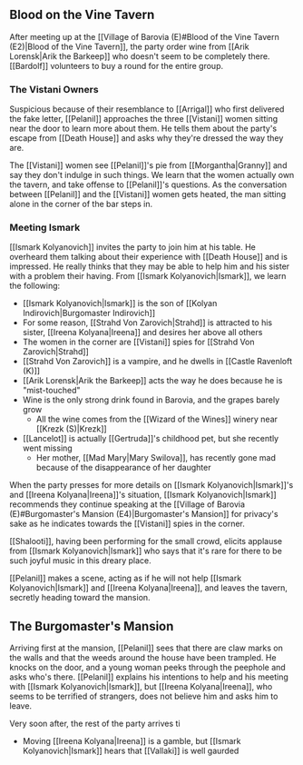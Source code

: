 ## Blood on the Vine Tavern
After meeting up at the [[Village of Barovia (E)#Blood of the Vine Tavern (E2)|Blood of the Vine Tavern]], the party order wine from [[Arik Lorensk|Arik the Barkeep]] who doesn't seem to be completely there. [[Bardolf]] volunteers to buy a round for the entire group.

### The Vistani Owners
Suspicious because of their resemblance to [[Arrigal]] who first delivered the fake letter, [[Pelanil]] approaches the three [[Vistani]] women sitting near the door to learn more about them. He tells them about the party's escape from [[Death House]] and asks why they're dressed the way they are.

The [[Vistani]] women see [[Pelanil]]'s pie from [[Morgantha|Granny]] and say they don't indulge in such things. We learn that the women actually own the tavern, and take offense to [[Pelanil]]'s questions. As the conversation between [[Pelanil]] and the [[Vistani]] women gets heated, the man sitting alone in the corner of the bar steps in.

### Meeting Ismark
[[Ismark Kolyanovich]] invites the party to join him at his table. He overheard them talking about their experience with [[Death House]] and is impressed. He really thinks that they may be able to help him and his sister with a problem their having. From [[Ismark Kolyanovich|Ismark]], we learn the following:
- [[Ismark Kolyanovich|Ismark]] is the son of [[Kolyan Indirovich|Burgomaster Indirovich]]
- For some reason, [[Strahd Von Zarovich|Strahd]] is attracted to his sister, [[Ireena Kolyana|Ireena]] and desires her above all others
- The women in the corner are [[Vistani]] spies for [[Strahd Von Zarovich|Strahd]]
- [[Strahd Von Zarovich]] is a vampire, and he dwells in [[Castle Ravenloft (K)]]
- [[Arik Lorensk|Arik the Barkeep]] acts the way he does because he is "mist-touched"
- Wine is the only strong drink found in Barovia, and the grapes barely grow
	- All the wine comes from the [[Wizard of the Wines]] winery near [[Krezk (S)|Krezk]]
- [[Lancelot]] is actually [[Gertruda]]'s childhood pet, but she recently went missing
	- Her mother, [[Mad Mary|Mary Swilova]], has recently gone mad because of the disappearance of her daughter

When the party presses for more details on [[Ismark Kolyanovich|Ismark]]'s and [[Ireena Kolyana|Ireena]]'s situation, [[Ismark Kolyanovich|Ismark]] recommends they continue speaking at the [[Village of Barovia (E)#Burgomaster's Mansion (E4)|Burgomaster's Mansion]] for privacy's sake as he indicates towards the [[Vistani]] spies in the corner.

[[Shalooti]], having been performing for the small crowd, elicits applause from [[Ismark Kolyanovich|Ismark]] who says that it's rare for there to be such joyful music in this dreary place.

[[Pelanil]] makes a scene, acting as if he will not help [[Ismark Kolyanovich|Ismark]] and [[Ireena Kolyana|Ireena]], and leaves the tavern, secretly heading toward the mansion.

## The Burgomaster's Mansion
Arriving first at the mansion, [[Pelanil]] sees that there are claw marks on the walls and that the weeds around the house have been trampled. He knocks on the door, and a young woman peeks through the peephole and asks who's there. [[Pelanil]] explains his intentions to help and his meeting with [[Ismark Kolyanovich|Ismark]], but [[Ireena Kolyana|Ireena]], who seems to be terrified of strangers, does not believe him and asks him to leave.

Very soon after, the rest of the party arrives ti

- Moving [[Ireena Kolyana|Ireena]] is a gamble, but [[Ismark Kolyanovich|Ismark]] hears that [[Vallaki]] is well gaurded